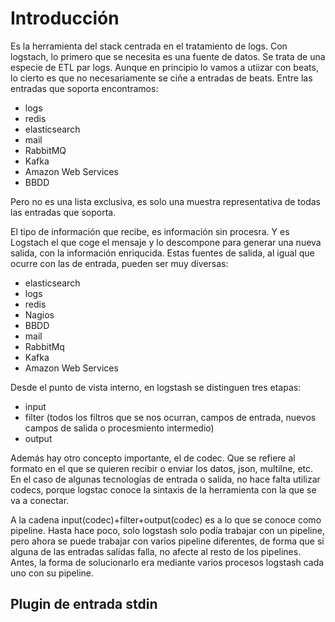 # Introducción

Es la herramienta del stack centrada en el tratamiento de logs. Con logstach, lo primero que se necesita es una fuente de datos. Se trata de una especie de ETL par logs. Aunque en principio lo vamos a utiizar con beats, lo cierto es que no necesariamente se ciñe a entradas de beats. Entre las entradas que soporta encontramos:

* logs
* redis
* elasticsearch
* mail
* RabbitMQ
* Kafka
* Amazon Web Services
* BBDD

Pero no es una lista exclusiva, es solo una muestra representativa de todas las entradas que soporta.

El tipo de información que recibe, es información sin procesra. Y es Logstach el que coge el mensaje y lo descompone para generar una nueva salida, con la información enriqucida. Estas fuentes de salida, al igual que ocurre con las de entrada, pueden ser muy diversas:

* elasticsearch
* logs
* redis
* Nagios
* BBDD
* mail
* RabbitMq
* Kafka
* Amazon Web Services

Desde el punto de vista interno, en logstash se distinguen tres etapas:

* input
* filter (todos los filtros que se nos ocurran, campos de entrada, nuevos campos de salida o procesmiento intermedio)
* output

Además hay otro concepto importante, el de codec. Que se refiere al formato en el que se quieren recibir o enviar los datos, json, multilne, etc. En el caso de algunas tecnologías de entrada o salida, no hace falta utilizar codecs, porque logstac conoce la sintaxis de la herramienta con la que se va a conectar.

A la cadena input(codec)+filter+output(codec) es a lo que se conoce como pipeline. Hasta hace poco, solo logstash solo podía trabajar con un pipeline, pero ahora se puede trabajar con varios pipeline diferentes, de forma que si alguna de las entradas salidas falla, no afecte al resto de los pipelines. Antes, la forma de solucionarlo era mediante varios procesos logstash cada uno con su pipeline.

## Plugin de entrada stdin